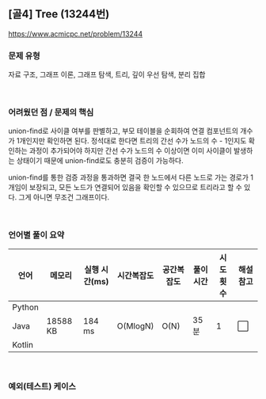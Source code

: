## [골4] Tree (13244번)

https://www.acmicpc.net/problem/13244

### 문제 유형

자료 구조, 그래프 이론, 그래프 탐색, 트리, 깊이 우선 탐색, 분리 집합

<br>

### 어려웠던 점 / 문제의 핵심

union-find로 사이클 여부를 판별하고, 부모 테이블을 순회하여 연결 컴포넌트의 개수가 1개인지만 확인하면 된다. 정석대로 한다면 트리의 간선 수가 노드의 수 - 1인지도 확인하는 과정이 추가되어야 하지만 간선 수가 노드의 수 이상이면 이미 사이클이 발생하는 상태이기 때문에 union-find로도 충분히 검증이 가능하다. 

union-find를 통한 검증 과정을 통과하면 결국 한 노드에서 다른 노드로 가는 경로가 1개임이 보장되고, 모든 노드가 연결되어 있음을 확인할 수 있으므로 트리라고 할 수 있다. 그게 아니면 무조건 그래프이다.

<br>

### 언어별 풀이 요약

| 언어   | 메모리   | 실행 시간(ms) | 시간복잡도 | 공간복잡도 | 풀이 시간 | 시도 횟수 | 해설 참고            |
| ------ | -------- | ------------- | ---------- | ---------- | --------- | --------- | -------------------- |
| Python |          |               |            |            |           |           |                      |
| Java   | 18588 KB | 184 ms        | O(MlogN)   | O(N)       | 35분      | 1         | :white_large_square: |
| Kotlin |          |               |            |            |           |           |                      |

<br>

### 예외(테스트) 케이스

```
```

